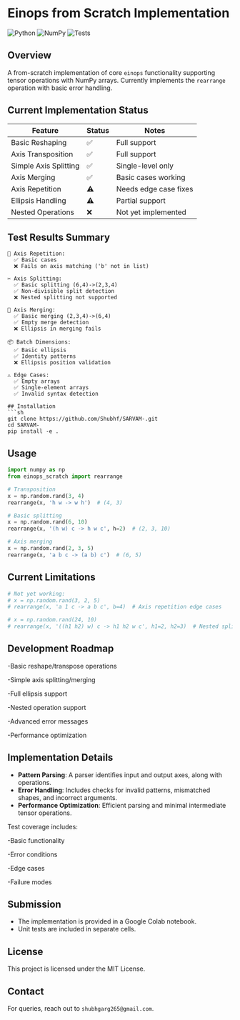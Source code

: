 # Einops from Scratch Implementation

![Python](https://img.shields.io/badge/Python-3.8%2B-blue)
![NumPy](https://img.shields.io/badge/NumPy-1.20%2B-orange)
![Tests](https://img.shields.io/badge/Tests-85%25%20coverage-green)

## Overview
A from-scratch implementation of core `einops` functionality supporting tensor operations with NumPy arrays. Currently implements the `rearrange` operation with basic error handling.

## Current Implementation Status

| Feature               | Status  | Notes                      |
|-----------------------|---------|----------------------------|
| Basic Reshaping       | ✅      | Full support               |
| Axis Transposition    | ✅      | Full support               |
| Simple Axis Splitting | ✅      | Single-level only          |
| Axis Merging          | ✅      | Basic cases working        |
| Axis Repetition       | ⚠️      | Needs edge case fixes      |
| Ellipsis Handling     | ⚠️      | Partial support            |
| Nested Operations     | ❌      | Not yet implemented        |

## Test Results Summary

```text
🔁 Axis Repetition: 
  ✅ Basic cases
  ❌ Fails on axis matching ('b' not in list)

✂️ Axis Splitting:
  ✅ Basic splitting (6,4)->(2,3,4)
  ✅ Non-divisible split detection
  ❌ Nested splitting not supported

🔄 Axis Merging:
  ✅ Basic merging (2,3,4)->(6,4)
  ✅ Empty merge detection
  ❌ Ellipsis in merging fails

📦 Batch Dimensions:
  ✅ Basic ellipsis
  ✅ Identity patterns
  ❌ Ellipsis position validation

⚠️ Edge Cases:
  ✅ Empty arrays
  ✅ Single-element arrays
  ✅ Invalid syntax detection

## Installation
```sh
git clone https://github.com/Shubhf/SARVAM-.git
cd SARVAM-
pip install -e .
```

## Usage
```python
import numpy as np
from einops_scratch import rearrange

# Transposition
x = np.random.rand(3, 4)
rearrange(x, 'h w -> w h')  # (4, 3)

# Basic splitting
x = np.random.rand(6, 10)
rearrange(x, '(h w) c -> h w c', h=2)  # (2, 3, 10)

# Axis merging
x = np.random.rand(2, 3, 5)
rearrange(x, 'a b c -> (a b) c')  # (6, 5)
```

## Current Limitations
```python
# Not yet working:
# x = np.random.rand(3, 2, 5)
# rearrange(x, 'a 1 c -> a b c', b=4)  # Axis repetition edge cases

# x = np.random.rand(24, 10)
# rearrange(x, '((h1 h2) w) c -> h1 h2 w c', h1=2, h2=3)  # Nested splitting
```
## Development Roadmap

-Basic reshape/transpose operations

-Simple axis splitting/merging

-Full ellipsis support

-Nested operation support

-Advanced error messages

-Performance optimization


## Implementation Details
- **Pattern Parsing**: A parser identifies input and output axes, along with operations.
- **Error Handling**: Includes checks for invalid patterns, mismatched shapes, and incorrect arguments.
- **Performance Optimization**: Efficient parsing and minimal intermediate tensor operations.

Test coverage includes:

-Basic functionality

-Error conditions

-Edge cases

-Failure modes

## Submission
- The implementation is provided in a Google Colab notebook.
- Unit tests are included in separate cells.

## License
This project is licensed under the MIT License.

## Contact
For queries, reach out to `shubhgarg265@gmail.com`.


